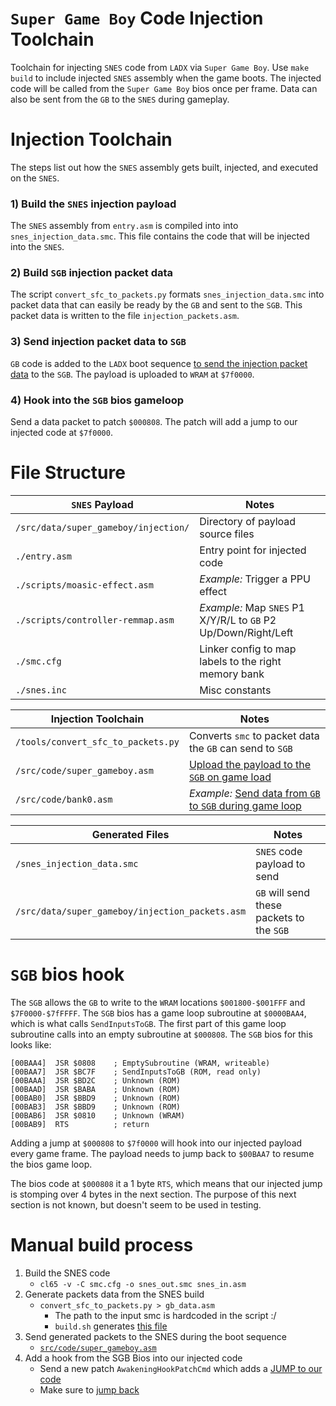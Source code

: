 # `Super Game Boy` Code Injection Toolchain

Toolchain for injecting `SNES` code from `LADX` via `Super Game Boy`.  Use `make build` to include injected `SNES` assembly when the game boots.  The injected code will be called from the `Super Game Boy` bios once per frame.  Data can also be sent from the `GB` to the `SNES` during gameplay.

# Injection Toolchain

The steps list out how the `SNES` assembly gets built, injected, and executed on the `SNES`.

### 1) Build the `SNES` injection payload
The `SNES` assembly from `entry.asm` is compiled into into `snes_injection_data.smc`.  This file contains the code that will be injected into the `SNES`.

### 2) Build `SGB` injection packet data
The script `convert_sfc_to_packets.py` formats `snes_injection_data.smc` into packet data that can easily be ready by the `GB` and sent to the `SGB`.  This packet data is written to the file `injection_packets.asm`.

### 3) Send injection packet data to `SGB`
`GB` code is added to the `LADX` boot sequence [to send the injection packet data](https://github.com/cphartman/super-awakening/blob/f63f1c053b0411459c79dcac2076e0bdb2083555/src/code/super_gameboy.asm#L81-L89) to the `SGB`.  The payload is uploaded to `WRAM` at `$7f0000`.

### 4) Hook into the `SGB` bios gameloop 
Send a data packet to patch `$000808`.  The patch will add a jump to our injected code at `$7f0000`.

# File Structure

| `SNES` Payload | Notes |
| ---- | ---- |
| `/src/data/super_gameboy/injection/` | Directory of payload source files |
| `./entry.asm` | Entry point for injected code |
| `./scripts/moasic-effect.asm` | *Example:* Trigger a PPU effect |
| `./scripts/controller-remmap.asm` | *Example:* Map `SNES` P1 X/Y/R/L to `GB` P2 Up/Down/Right/Left |
| `./smc.cfg` | Linker config to map labels to the right memory bank |
| `./snes.inc` | Misc constants |

| Injection Toolchain | Notes |
| ---- | ---- |
| `/tools/convert_sfc_to_packets.py` | Converts `smc` to packet data the `GB` can send to `SGB` |
| `/src/code/super_gameboy.asm` | [Upload the payload to the `SGB` on game load](https://github.com/cphartman/super-awakening/blob/f63f1c053b0411459c79dcac2076e0bdb2083555/src/code/super_gameboy.asm#L81-L89) |
| `/src/code/bank0.asm` | *Example:* [Send data from `GB` to `SGB`  during game loop](https://github.com/cphartman/super-awakening/blob/f63f1c053b0411459c79dcac2076e0bdb2083555/src/code/super_gameboy.asm#L81-L89) |

| Generated Files | Notes |
| ---- | ---- |
| `/snes_injection_data.smc` | `SNES` code payload to send |
| `/src/data/super_gameboy/injection_packets.asm` | `GB` will send these packets to the `SGB` |


# `SGB` bios hook
The `SGB` allows the `GB` to write to the `WRAM` locations `$001800-$001FFF` and `$7F0000-$7fFFFF`. The `SGB` bios has a game loop subroutine at `$0000BAA4`, which is what calls `SendInputsToGB`.  The first part of this game loop subroutine calls into an empty subroutine at `$000808`.  The `SGB` bios for this looks like:
```
[00BAA4]  JSR $0808    ; EmptySubroutine (WRAM, writeable)
[00BAA7]  JSR $BC7F    ; SendInputsToGB (ROM, read only)
[00BAAA]  JSR $BD2C    ; Unknown (ROM)
[00BAAD]  JSR $BABA    ; Unknown (ROM)
[00BAB0]  JSR $BBD9    ; Unknown (ROM)
[00BAB3]  JSR $BBD9    ; Unknown (ROM)
[00BAB6]  JSR $0810    ; Unknown (WRAM)
[00BAB9]  RTS          ; return
```  

Adding a jump at `$000808` to `$7f0000` will hook into our injected payload every game frame.  The payload needs to jump back to `$00BAA7` to resume the bios game loop.

The bios code at `$000808` it a 1 byte `RTS`, which means that our injected jump is stomping over 4 bytes in the next section.  The purpose of this next section is not known, but doesn't seem to be used in testing.

# Manual build process

1) Build the SNES code
    * `cl65 -v -C smc.cfg -o snes_out.smc snes_in.asm`
1) Generate packets data from the SNES build
    * `convert_sfc_to_packets.py > gb_data.asm`
        * The path to the input smc is hardcoded in the script :/
        * `build.sh` generates [this file](https://github.com/cphartman/super-awakening/blob/sgb-injection/src/data/super_gameboy/injection_data.asm)
1) Send generated packets to the SNES during the boot sequence
    * [`src/code/super_gameboy.asm`](https://github.com/cphartman/super-awakening/blob/sgb-injection/src/code/super_gameboy.asm#L126-L149)
1) Add a hook from the SGB Bios into our injected code
    * Send a new patch `AwakeningHookPatchCmd` which adds a [JUMP to our code](https://github.com/cphartman/super-awakening/blob/sgb-injection/src/data/super_gameboy/commands.asm#L116-L117)
    * Make sure to [jump back](https://github.com/cphartman/super-awakening/blob/sgb-injection/src/data/super_gameboy/injection_data/injection_script.asm#L22)
